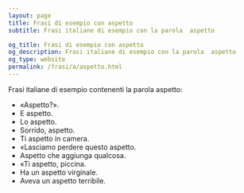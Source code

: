 ```yaml
---
layout: page
title: Frasi di esempio con aspetto 
subtitle: Frasi italiane di esempio con la parola  aspetto

og_title: Frasi di esempio con aspetto 
og_description: Frasi italiane di esempio con la parola  aspetto
og_type: website
permalink: /frasi/a/aspetto.html
---
```


Frasi italiane di esempio contenenti la parola aspetto:


- «Aspetto?».
- E aspetto.
- Lo aspetto.
- Sorrido, aspetto.
- Ti aspetto in camera.
- «Lasciamo perdere questo aspetto.
- Aspetto che aggiunga qualcosa.
- «Ti aspetto, piccina.
- Ha un aspetto virginale.
- Aveva un aspetto terribile.
